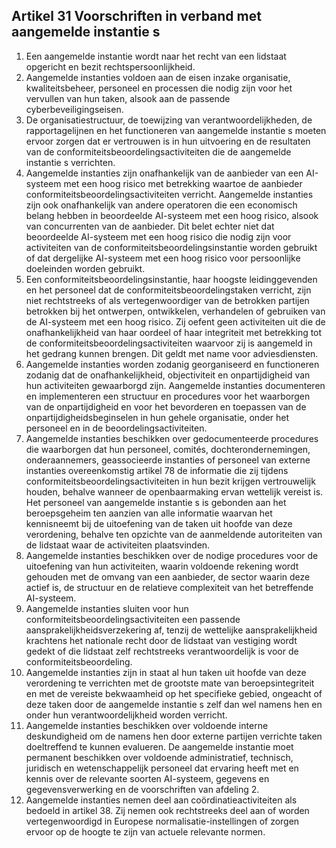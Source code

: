 ## Artikel 31 Voorschriften in verband met aangemelde instantie s

1. Een aangemelde instantie wordt naar het recht van een lidstaat opgericht en bezit rechtspersoonlijkheid.
2. Aangemelde instanties voldoen aan de eisen inzake organisatie, kwaliteitsbeheer, personeel en processen die nodig zijn voor het vervullen van hun taken, alsook aan de passende cyberbeveiligingseisen.
3. De organisatiestructuur, de toewijzing van verantwoordelijkheden, de rapportagelijnen en het functioneren van aangemelde instantie s moeten ervoor zorgen dat er vertrouwen is in hun uitvoering en de resultaten van de conformiteitsbeoordelingsactiviteiten die de aangemelde instantie s verrichten.
4. Aangemelde instanties zijn onafhankelijk van de aanbieder van een AI-systeem met een hoog risico met betrekking waartoe de aanbieder conformiteitsbeoordelingsactiviteiten verricht. Aangemelde instanties zijn ook onafhankelijk van andere operatoren die een economisch belang hebben in beoordeelde AI-systeem met een hoog risico, alsook van concurrenten van de aanbieder. Dit belet echter niet dat beoordeelde AI-systeem met een hoog risico die nodig zijn voor activiteiten van de conformiteitsbeoordelingsinstantie worden gebruikt of dat dergelijke AI-systeem met een hoog risico voor persoonlijke doeleinden worden gebruikt.
5. Een conformiteitsbeoordelingsinstantie, haar hoogste leidinggevenden en het personeel dat de conformiteitsbeoordelingstaken verricht, zijn niet rechtstreeks of als vertegenwoordiger van de betrokken partijen betrokken bij het ontwerpen, ontwikkelen, verhandelen of gebruiken van de AI-systeem met een hoog risico. Zij oefent geen activiteiten uit die de onafhankelijkheid van haar oordeel of haar integriteit met betrekking tot de conformiteitsbeoordelingsactiviteiten waarvoor zij is aangemeld in het gedrang kunnen brengen. Dit geldt met name voor adviesdiensten.
6. Aangemelde instanties worden zodanig georganiseerd en functioneren zodanig dat de onafhankelijkheid, objectiviteit en onpartijdigheid van hun activiteiten gewaarborgd zijn. Aangemelde instanties documenteren en implementeren een structuur en procedures voor het waarborgen van de onpartijdigheid en voor het bevorderen en toepassen van de onpartijdigheidsbeginselen in hun gehele organisatie, onder het personeel en in de beoordelingsactiviteiten.
7. Aangemelde instanties beschikken over gedocumenteerde procedures die waarborgen dat hun personeel, comités, dochterondernemingen, onderaannemers, geassocieerde instanties of personeel van externe instanties overeenkomstig artikel 78 de informatie die zij tijdens conformiteitsbeoordelingsactiviteiten in hun bezit krijgen vertrouwelijk houden, behalve wanneer de openbaarmaking ervan wettelijk vereist is. Het personeel van aangemelde instantie s is gebonden aan het beroepsgeheim ten aanzien van alle informatie waarvan het kennisneemt bij de uitoefening van de taken uit hoofde van deze verordening, behalve ten opzichte van de aanmeldende autoriteiten van de lidstaat waar de activiteiten plaatsvinden.
8. Aangemelde instanties beschikken over de nodige procedures voor de uitoefening van hun activiteiten, waarin voldoende rekening wordt gehouden met de omvang van een aanbieder, de sector waarin deze actief is, de structuur en de relatieve complexiteit van het betreffende AI-systeem.
9. Aangemelde instanties sluiten voor hun conformiteitsbeoordelingsactiviteiten een passende aansprakelĳkheidsverzekering af, tenzij de wettelijke aansprakelijkheid krachtens het nationale recht door de lidstaat van vestiging wordt gedekt of die lidstaat zelf rechtstreeks verantwoordelijk is voor de conformiteitsbeoordeling.
10. Aangemelde instanties zijn in staat al hun taken uit hoofde van deze verordening te verrichten met de grootste mate van beroepsintegriteit en met de vereiste bekwaamheid op het specifieke gebied, ongeacht of deze taken door de aangemelde instantie s zelf dan wel namens hen en onder hun verantwoordelijkheid worden verricht.
11. Aangemelde instanties beschikken over voldoende interne deskundigheid om de namens hen door externe partijen verrichte taken doeltreffend te kunnen evalueren. De aangemelde instantie moet permanent beschikken over voldoende administratief, technisch, juridisch en wetenschappelijk personeel dat ervaring heeft met en kennis over de relevante soorten AI-systeem, gegevens en gegevensverwerking en de voorschriften van afdeling 2.
12. Aangemelde instanties nemen deel aan coördinatieactiviteiten als bedoeld in artikel 38. Zij nemen ook rechtstreeks deel aan of worden vertegenwoordigd in Europese normalisatie-instellingen of zorgen ervoor op de hoogte te zijn van actuele relevante normen.
